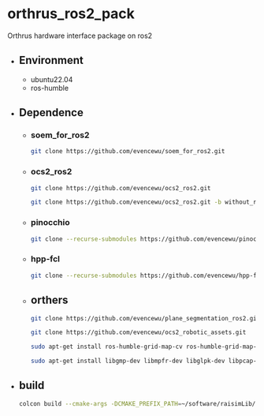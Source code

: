 # orthrus_ros2_pack
Orthrus hardware interface package on ros2
* ## Environment
    * ubuntu22.04
    * ros-humble
* ## Dependence 
    * ### soem_for_ros2
        ``` bash
        git clone https://github.com/evencewu/soem_for_ros2.git
        ```
    * ### ocs2_ros2
        ``` bash
        git clone https://github.com/evencewu/ocs2_ros2.git
        ```
        ``` bash
        git clone https://github.com/evencewu/ocs2_ros2.git -b without_rasim
        ```
    * ### pinocchio
        ``` bash
        git clone --recurse-submodules https://github.com/evencewu/pinocchio_ros2.git
        ```
    * ### hpp-fcl
        ``` bash
        git clone --recurse-submodules https://github.com/evencewu/hpp-fcl_ros2.git
        ```
    * ## orthers
        ``` bash
        git clone https://github.com/evencewu/plane_segmentation_ros2.git
        ```
        ``` bash
        git clone https://github.com/evencewu/ocs2_robotic_assets.git
        ```
        ``` bash
        sudo apt-get install ros-humble-grid-map-cv ros-humble-grid-map-msgs ros-humble-grid-map-ros ros-humble-grid-map-sdf libmpfr-dev libpcap-dev
        ```
        ``` bash
        sudo apt-get install libgmp-dev libmpfr-dev libglpk-dev libpcap-dev
        ```
* ## build
    ``` bash
    colcon build --cmake-args -DCMAKE_PREFIX_PATH=~/software/raisimLib/raisim/linux
    ```
